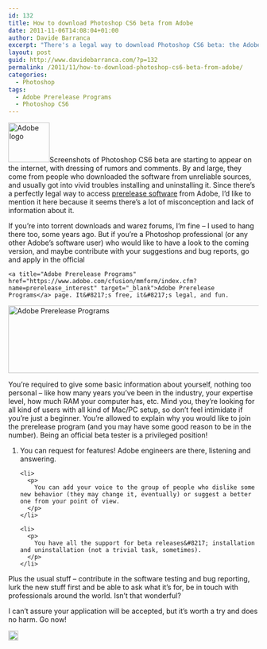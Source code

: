 ```yaml
---
id: 132
title: How to download Photoshop CS6 beta from Adobe
date: 2011-11-06T14:08:04+01:00
author: Davide Barranca
excerpt: "There's a legal way to download Photoshop CS6 beta: the Adobe Prerelease Programs!"
layout: post
guid: http://www.davidebarranca.com/?p=132
permalink: /2011/11/how-to-download-photoshop-cs6-beta-from-adobe/
categories:
  - Photoshop
tags:
  - Adobe Prerelease Programs
  - Photoshop CS6
---
```

<div class="pf-content">
  <p>
    <img class="size-full wp-image-133 alignleft" style="border-style: initial;border-color: initial;border-width: 0px" src="http://localhost:8888/wp-content/uploads/2011/11/adobe.gif" alt="Adobe logo" width="83" height="80" />Screenshots of Photoshop CS6 beta are starting to appear on the internet, with dressing of rumors and comments. By and large, they come from people who downloaded the software from unreliable sources, and usually got into vivid troubles installing and uninstalling it. Since there&#8217;s a perfectly legal way to access <a title="Adobe Prerelease program" href="https://www.adobe.com/cfusion/mmform/index.cfm?name=prerelease_interest" target="_blank">prerelease software</a> from Adobe, I&#8217;d like to mention it here because it seems there&#8217;s a lot of misconception and lack of information about it.
  </p>
  
  <p>
    <!--more-->If you&#8217;re into torrent downloads and warez forums, I&#8217;m fine &#8211; I used to hang there too, some years ago. But if you&#8217;re a Photoshop professional (or any other Adobe&#8217;s software user) who would like to have a look to the coming version, and maybe contribute with your suggestions and bug reports, go and apply in the official 
    
    <a title="Adobe Prerelease Programs" href="https://www.adobe.com/cfusion/mmform/index.cfm?name=prerelease_interest" target="_blank">Adobe Prerelease Programs</a> page. It&#8217;s free, it&#8217;s legal, and fun.
  </p>
  
  <p>
    <img class="aligncenter size-full wp-image-146" src="http://localhost:8888/wp-content/uploads/2011/11/Prerelease.gif" alt="Adobe Prerelease Programs" width="570" height="136" srcset="http://localhost:8888/wp-content/uploads/2011/11/Prerelease.gif 570w, http://localhost:8888/wp-content/uploads/2011/11/Prerelease-150x35.gif 150w, http://localhost:8888/wp-content/uploads/2011/11/Prerelease-300x71.gif 300w" sizes="(max-width: 570px) 100vw, 570px" />
  </p>
  
  <p>
    You&#8217;re required to give some basic information about yourself, nothing too personal &#8211; like how many years you&#8217;ve been in the industry, your expertise level, how much RAM your computer has, etc. Mind you, they&#8217;re looking for all kind of users with all kind of Mac/PC setup, so don&#8217;t feel intimidate if you&#8217;re just a beginner. You&#8217;re allowed to explain why you would like to join the prerelease program (and you may have some good reason to be in the number). Being an official beta tester is a privileged position!
  </p>
  
  <ol>
    <li>
      <p>
        You can request for features! Adobe engineers are there, listening and answering.
      </p>
    </li>
    
    <li>
      <p>
        You can add your voice to the group of people who dislike some new behavior (they may change it, eventually) or suggest a better one from your point of view.
      </p>
    </li>
    
    <li>
      <p>
        You have all the support for beta releases&#8217; installation and uninstallation (not a trivial task, sometimes).
      </p>
    </li>
  </ol>
  
  <p>
    Plus the usual stuff &#8211; contribute in the software testing and bug reporting, lurk the new stuff first and be able to ask what it&#8217;s for, be in touch with professionals around the world. Isn&#8217;t that wonderful?
  </p>
  
  <p>
    I can&#8217;t assure your application will be accepted, but it&#8217;s worth a try and does no harm. Go now!
  </p>
</div>

<!-- Share-Widget Button BEGIN --><a href="javascript:void(0);" myshare\_id="mys\_shareit" myshare\_url="http://localhost:8888/2011/11/how-to-download-photoshop-cs6-beta-from-adobe/" myshare\_title="How to download Photoshop CS6 beta from Adobe" rel="nofollow" onclick=" return false;" style="text-decoration:none; color:#000000; font-size:11px; line-height:20px;"> 

<img src="http://localhost:8888/wp-content/plugins/share-widget/img/share-button-white-small.png" height="20" alt="Share" style="border:0" /> </a> <!-- Share-Widget Button END -->